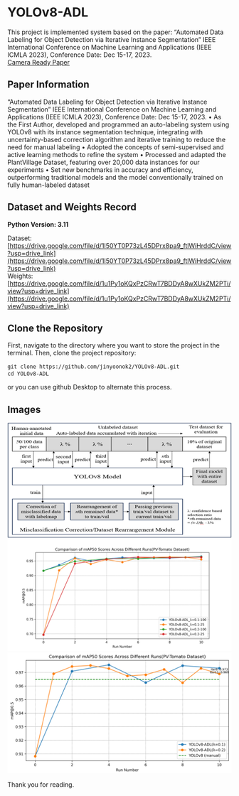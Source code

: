 # YOLOv8-ADL
This project is implemented system based on the paper: “Automated Data Labeling for Object Detection via Iterative Instance Segmentation” IEEE International Conference on Machine Learning and Applications (IEEE ICMLA 2023), Conference Date: Dec 15-17, 2023.  
[Camera Ready Paper](paper/YOLOv8_ADL_ICMLA_2023_Camera_Ready.pdf)

## Paper Information
“Automated Data Labeling for Object Detection via Iterative Instance Segmentation”
IEEE International Conference on Machine Learning and Applications (IEEE ICMLA 2023), Conference Date: Dec 15-17, 2023.
•	As the First Author, developed and programmed an auto-labeling system using YOLOv8 with its instance segmentation technique, integrating with uncertainty-based correction algorithm and iterative training to reduce the need for manual labeling
•	Adopted the concepts of semi-supervised and active learning methods to refine the system
•	Processed and adapted the PlantVillage Dataset, featuring over 20,000 data instances for our experiments
•	Set new benchmarks in accuracy and efficiency, outperforming traditional models and the model conventionally trained on fully human-labeled dataset

## Dataset and Weights Record
**Python Version: 3.11**

Dataset: [https://drive.google.com/file/d/1I50YT0P73zL45DPrx8pa9_ftlWiHrddC/view?usp=drive_link](https://drive.google.com/file/d/1I50YT0P73zL45DPrx8pa9_ftlWiHrddC/view?usp=drive_link)  
Weights: [https://drive.google.com/file/d/1u1Py1oKQxPzCRwT7BDDyA8wXUkZM2PTi/view?usp=drive_link](https://drive.google.com/file/d/1u1Py1oKQxPzCRwT7BDDyA8wXUkZM2PTi/view?usp=drive_link)

## Clone the Repository
First, navigate to the directory where you want to store the project in the terminal. Then, clone the project repository:

```
git clone https://github.com/jinyoonok2/YOLOv8-ADL.git
cd YOLOv8-ADL
```
or you can use github Desktop to alternate this process.

## Images
![Description of Image1](images/1.png)
![Description of Image1](images/2.png)
![Description of Image1](images/3.png)

Thank you for reading.
